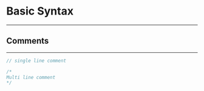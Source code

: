 # Basic Syntax
* * * 

## Comments
* * *
```cpp
// single line comment

/*   
Multi line comment
*/

```